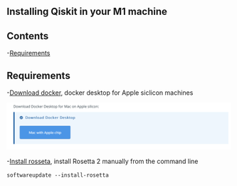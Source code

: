 ##  Installing Qiskit in your M1 machine

## Contents
-[Requirements](#Requirements)



## Requirements 

-[Download docker](https://docs.docker.com/desktop/mac/apple-silicon/), docker desktop for Apple siclicon machines
<p  align="center">
<img width 600 src = "https://raw.githubusercontent.com/jpbayonap/qiskit-docker/master/DockerM1.png" >
</p>


-[Install rosseta](), install Rosetta 2 manually from the command line
```
softwareupdate --install-rosetta  
```


